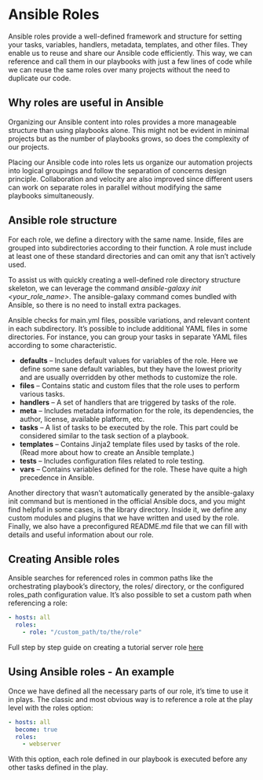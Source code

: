# Ansible Roles

Ansible roles provide a well-defined framework and structure for setting your tasks, variables, handlers, metadata, templates, and other files. They enable us to reuse and share our Ansible code efficiently. This way, we can reference and call them in our playbooks with just a few lines of code while we can reuse the same roles over many projects without the need to duplicate our code.

## Why roles are useful in Ansible

Organizing our Ansible content into roles provides a more manageable structure than using playbooks alone. This might not be evident in minimal projects but as the number of playbooks grows, so does the complexity of our projects.

Placing our Ansible code into roles lets us organize our automation projects into logical groupings and follow the separation of concerns design principle. Collaboration and velocity are also improved since different users can work on separate roles in parallel without modifying the same playbooks simultaneously.

## Ansible role structure

For each role, we define a directory with the same name. Inside, files are grouped into subdirectories according to their function. A role must include at least one of these standard directories and can omit any that isn’t actively used.

To assist us with quickly creating a well-defined role directory structure skeleton, we can leverage the command *ansible-galaxy init <your_role_name>*. The ansible-galaxy command comes bundled with Ansible, so there is no need to install extra packages.

Ansible checks for main.yml files, possible variations, and relevant content in each subdirectory. It’s possible to include additional YAML files in some directories. For instance, you can group your tasks in separate YAML files according to some characteristic.

- **defaults** – Includes default values for variables of the role. Here we define some sane default variables, but they have the lowest priority and are usually overridden by other methods to customize the role.
- **files**  – Contains static and custom files that the role uses to perform various tasks.
- **handlers** – A set of handlers that are triggered by tasks of the role.
- **meta** – Includes metadata information for the role, its dependencies, the author, license, available platform, etc.
- **tasks** – A list of tasks to be executed by the role. This part could be considered similar to the task section of a playbook.
- **templates** – Contains Jinja2 template files used by tasks of the role. (Read more about how to create an Ansible template.)
- **tests** – Includes configuration files related to role testing.
- **vars** – Contains variables defined for the role. These have quite a high precedence in Ansible.

Another directory that wasn’t automatically generated by the ansible-galaxy init command but is mentioned in the official Ansible docs, and you might find helpful in some cases, is the library directory. Inside it, we define any custom modules and plugins that we have written and used by the role. Finally, we also have a preconfigured README.md file that we can fill with details and useful information about our role.

## Creating Ansible roles

Ansible searches for referenced roles in common paths like the orchestrating playbook’s directory, the roles/ directory, or the configured roles_path configuration value. It’s also possible to set a custom path when referencing a role:

```yml
- hosts: all
  roles:
    - role: "/custom_path/to/the/role"
```

Full step by step guide on creating a tutorial server role [here](https://spacelift.io/blog/ansible-roles)

## Using Ansible roles - An example

Once we have defined all the necessary parts of our role, it’s time to use it in plays. The classic and most obvious way is to reference a role at the play level with the roles option:

```yml
- hosts: all
  become: true
  roles:
    - webserver
```

With this option, each role defined in our playbook is executed before any other tasks defined in the play.

